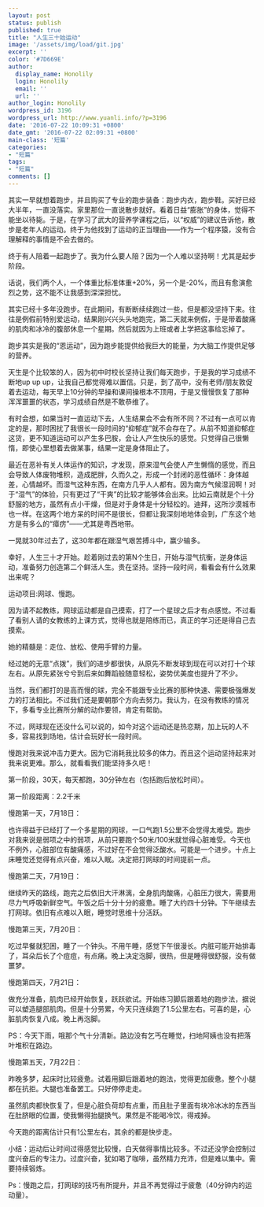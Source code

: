 ```yaml
---
layout: post
status: publish
published: true
title: "人生三十始运动"
image: '/assets/img/load/git.jpg'
excerpt: ''
color: '#7D669E'
author:
  display_name: Honolily
  login: Honolily
  email: ''
  url: ''
author_login: Honolily
wordpress_id: 3196
wordpress_url: http://www.yuanli.info/?p=3196
date: '2016-07-22 10:09:31 +0800'
date_gmt: '2016-07-22 02:09:31 +0800'
main-class: '短篇'
categories:
- "短篇"
tags:
- "短篇"
comments: []
---
```

其实一早就想着跑步，并且购买了专业的跑步装备：跑步内衣，跑步鞋。买好已经大半年，一直没落实。家里那位一直说散步就好。看着日益&ldquo;膨胀&rdquo;的身体，觉得不能坐以待毙。于是，在学习了武大的营养学课程之后，以&ldquo;权威&rdquo;的建议告诉他，散步是老年人的运动。终于为他找到了运动的正当理由&mdash;&mdash;作为一个程序猿，没有合理解释的事情是不会去做的。

终于有人陪着一起跑步了。我为什么要人陪？因为一个人难以坚持啊！尤其是起步阶段。

话说，我们两个人，一个体重比标准体重+20%，另一个是-20%，而且有愈演愈烈之势，这不能不让我感到深深担忧。

其实已经十多年没跑步。在此期间，有断断续续跑过一些，但是都没坚持下来。往往是例假前特别爱运动，结果刚兴兴头头地跑完，第二天就来例假，于是带着酸痛的肌肉和冰冷的腹部休息一个星期。然后就因为上班或者上学把这事给忘掉了。

跑步其实是我的&ldquo;恩运动&rdquo;，因为跑步能提供给我巨大的能量，为大脑工作提供足够的营养。

天生是个比较笨的人，因为初中时校长坚持让我们每天跑步，于是我的学习成绩不断地up up up，让我自己都觉得难以置信。只是，到了高中，没有老师/朋友敦促着去运动，每天早上10分钟的早操和课间操根本不顶用，于是又慢慢恢复了那种浑浑噩噩的状态，学习成绩自然是不敢恭维了。

有时会想，如果当时一直运动下去，人生结果会不会有所不同？不过有一点可以肯定的是，那时困扰了我很长一段时间的&ldquo;抑郁症&rdquo;就不会存在了。从前不知道抑郁症这货，更不知道运动可以产生多巴胺，会让人产生快乐的感觉。只觉得自己很懒惰，即使心里想着去做某事，结果一定是身体阻止了。

最近在恶补有关人体运作的知识，才发现，原来湿气会使人产生懒惰的感觉，而且会导致人体废物堆积，造成肥胖，久而久之，形成一个封闭的恶性循环：身体越差，心情越坏。而湿气这种东西，在南方几乎人人都有。因为南方气候湿润啊！对于&ldquo;湿气&rdquo;的体验，只有更过了&ldquo;干爽&rdquo;的比较才能够体会出来。比如云南就是个十分舒服的地方，虽然有点小干燥，但是对于身体是十分轻松的。迪拜，这所沙漠城市也一样。在这两个地方呆的时间不是很长，但都让我深刻地地体会到，广东这个地方是有多么的&ldquo;瘴疠&rdquo;&mdash;&mdash;尤其是粤西地带。

一晃就30年过去了，这30年都在跟湿气艰苦搏斗中，赢少输多。

幸好，人生三十才开始。趁着刚过去的第N个生日，开始与湿气抗衡，逆身体运动，准备努力创造第二个鲜活人生。贵在坚持。坚持一段时间，看看会有什么效果出来呢？

运动项目:网球、慢跑。

因为请不起教练，网球运动都是自己摸索，打了一个星球之后才有点感觉。不过看了看别人请的女教练的上课方式，觉得也就是陪练而已，真正的学习还是得自己去摸索。

她的精髓是：走位、放松、使用手臂的力量。

经过她的无意&ldquo;点拨&rdquo;，我们的进步都很快，从原先不断发球到现在可以对打十个球左右。从原先紧张兮兮到后来如舞蹈般随意轻松，姿势优美度也提升了不少。

当然，我们都打的是高而慢的球，完全不能跟专业比赛的那种快速、需要极强爆发力的打法相比。不过我们还是要朝那个方向去努力。我认为，在没有教练的情况下，多看专业比赛所分解的动作要领，肯定有帮助。

不过，网球现在还没什么可以说的，如今对这个运动还是热恋期，加上玩的人不多，容易找到场地，估计会玩好长一段时间。

慢跑对我来说冲击力更大。因为它消耗我比较多的体力。而且这个运动坚持起来对我来说更难。那么，就看看我们能坚持多久吧！

第一阶段，30天，每天都跑，30分钟左右（包括跑后放松时间）。

第一阶段距离：2.2千米

慢跑第一天，7月18日：

也许得益于已经打了一个多星期的网球，一口气跑1.5公里不会觉得太难受。跑步对我来说是弱项之中的弱项，从前只要跑个50米/100米就觉得心脏难受。今天也不例外，心脏部位有酸痛感，不过好在不会觉得泛酸水。可能是一个进步。十点上床睡觉还觉得有点兴奋，难以入眠。决定把打网球的时间提前一点。

慢跑第二天，7月19日：

继续昨天的路线，跑完之后依旧大汗淋漓，全身肌肉酸痛，心脏压力很大，需要用尽力气呼吸新鲜空气。午饭之后十分十分的疲惫。睡了大约四十分钟。下午继续去打网球。依旧有点难以入眠，睡觉时思维十分活跃。

慢跑第三天，7月20日：

吃过早餐就犯困，睡了一个钟头。不用午睡，感觉下午很漫长。内脏可能开始排毒了，耳朵后长了个痘痘，有点痛。晚上决定泡脚，很热，但是睡得很舒服，没有做噩梦。

慢跑第四天，7月21日：

做充分准备，肌肉已经开始恢复，跃跃欲试。开始练习脚后跟着地的跑步法，据说可以塑造腿部肌肉。但是十分劳累，今天只连续跑了1.5公里左右。可喜的是，心脏肌肉恢复八成。晚上再泡脚。

PS：今天下雨，哦那个气十分清新。路边没有乞丐在睡觉，扫地阿姨也没有把落叶堆积在路边。

慢跑第五天，7月22日：

昨晚多梦，起床时比较疲惫。试着用脚后跟着地的跑法，觉得更加疲惫。整个小腿都在抗拒。大腿也准备罢工。只好停停走走。

虽然肌肉都快恢复了，但是心脏负荷却有点重，而且肚子里面有块冷冰冰的东西当在肚脐眼的位置，使我懒得抬腿换气。果然是不能喝冷饮，得戒掉。

今天跑的距离估计只有1公里左右，其余的都是快步走。

小结：运动后让时间过得感觉比较慢，白天做得事情比较多。不过还没学会控制过度兴奋后的专注力。过度兴奋，犹如喝了咖啡，虽然精力充沛，但是难以集中。需要持续锻炼。

Ps：慢跑之后，打网球的技巧有所提升，并且不再觉得过于疲惫（40分钟内的运动量）。
